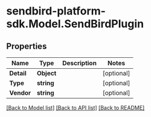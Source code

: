 
# sendbird-platform-sdk.Model.SendBirdPlugin

## Properties

Name | Type | Description | Notes
------------ | ------------- | ------------- | -------------
**Detail** | **Object** |  | [optional] 
**Type** | **string** |  | [optional] 
**Vendor** | **string** |  | [optional] 

[[Back to Model list]](../README.md#documentation-for-models)
[[Back to API list]](../README.md#documentation-for-api-endpoints)
[[Back to README]](../README.md)

